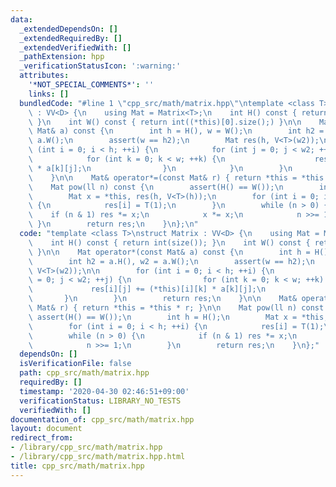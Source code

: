 ```yaml
---
data:
  _extendedDependsOn: []
  _extendedRequiredBy: []
  _extendedVerifiedWith: []
  _pathExtension: hpp
  _verificationStatusIcon: ':warning:'
  attributes:
    '*NOT_SPECIAL_COMMENTS*': ''
    links: []
  bundledCode: "#line 1 \"cpp_src/math/matrix.hpp\"\ntemplate <class T>\nstruct Matrix\
    \ : VV<D> {\n    using Mat = Matrix<T>;\n    int H() const { return int(size());\
    \ }\n    int W() const { return int((*this)[0].size();) }\n\n    Mat operator*(const\
    \ Mat& a) const {\n        int h = H(), w = W();\n        int h2 = a.H(), w2 =\
    \ a.W();\n        assert(w == h2);\n        Mat res(h, V<T>(w2));\n\n        for\
    \ (int i = 0; i < h; ++i) {\n            for (int j = 0; j < w2; ++j) {\n    \
    \            for (int k = 0; k < w; ++k) {\n                    res[i][j] += (*this)[i][k]\
    \ * a[k][j];\n                }\n            }\n        }\n        return res;\n\
    \    }\n\n    Mat& operator*=(const Mat& r) { return *this = *this * r; }\n\n\
    \    Mat pow(ll n) const {\n        assert(H() == W());\n        int h = H();\n\
    \        Mat x = *this, res(h, V<T>(h));\n        for (int i = 0; i < h; ++i)\
    \ {\n            res[i] = T(1);\n        }\n        while (n > 0) {\n        \
    \    if (n & 1) res *= x;\n            x *= x;\n            n >>= 1;\n       \
    \ }\n        return res;\n    }\n};\n"
  code: "template <class T>\nstruct Matrix : VV<D> {\n    using Mat = Matrix<T>;\n\
    \    int H() const { return int(size()); }\n    int W() const { return int((*this)[0].size();)\
    \ }\n\n    Mat operator*(const Mat& a) const {\n        int h = H(), w = W();\n\
    \        int h2 = a.H(), w2 = a.W();\n        assert(w == h2);\n        Mat res(h,\
    \ V<T>(w2));\n\n        for (int i = 0; i < h; ++i) {\n            for (int j\
    \ = 0; j < w2; ++j) {\n                for (int k = 0; k < w; ++k) {\n       \
    \             res[i][j] += (*this)[i][k] * a[k][j];\n                }\n     \
    \       }\n        }\n        return res;\n    }\n\n    Mat& operator*=(const\
    \ Mat& r) { return *this = *this * r; }\n\n    Mat pow(ll n) const {\n       \
    \ assert(H() == W());\n        int h = H();\n        Mat x = *this, res(h, V<T>(h));\n\
    \        for (int i = 0; i < h; ++i) {\n            res[i] = T(1);\n        }\n\
    \        while (n > 0) {\n            if (n & 1) res *= x;\n            x *= x;\n\
    \            n >>= 1;\n        }\n        return res;\n    }\n};"
  dependsOn: []
  isVerificationFile: false
  path: cpp_src/math/matrix.hpp
  requiredBy: []
  timestamp: '2020-04-30 02:46:51+09:00'
  verificationStatus: LIBRARY_NO_TESTS
  verifiedWith: []
documentation_of: cpp_src/math/matrix.hpp
layout: document
redirect_from:
- /library/cpp_src/math/matrix.hpp
- /library/cpp_src/math/matrix.hpp.html
title: cpp_src/math/matrix.hpp
---
```

